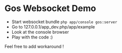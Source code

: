 Gos Websocket Demo
==================

- Start websocket bundle `php app/console gos:server`
- Go to 127.0.0.1/app_dev.php/app/example
- Look at the console browser
- Play with the code :)

Feel free to add workaround !